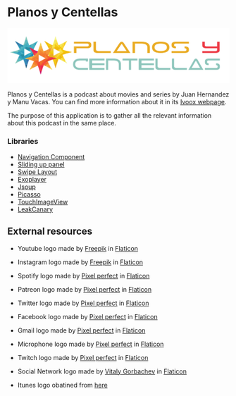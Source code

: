 # Planos y Centellas

![Planos y Centellas logo](resources/img/planos_y_centellas_logo.png)


Planos y Centellas is a podcast about movies and series by Juan Hernandez y Manu Vacas. You can find more information about it in its [Ivoox webpage](https://www.ivoox.com/podcast-planos-centellas_sq_f1609149_1.html).

The purpose of this application is to gather all the relevant information about this podcast in the same place.


### Libraries

* [Navigation Component](https://developer.android.com/guide/navigation/navigation-getting-started)
* [Sliding up panel](https://github.com/umano/AndroidSlidingUpPanel)
* [Swipe Layout](https://github.com/rambler-digital-solutions/swipe-layout-android)
* [Exoplayer](https://github.com/google/ExoPlayer)
* [Jsoup](https://jsoup.org/)
* [Picasso](https://github.com/square/picasso)
* [TouchImageView](https://github.com/MikeOrtiz/TouchImageView)
* [LeakCanary](https://github.com/square/leakcanary)


## External resources

* Youtube logo made by [Freepik](http://www.freepik.com/) in [Flaticon](https://www.flaticon.com/)

* Instagram logo made by [Freepik](http://www.freepik.com/) in [Flaticon](https://www.flaticon.com/)

* Spotify logo made by [Pixel perfect](https://www.flaticon.com/authors/pixel-perfect/) in [Flaticon](https://www.flaticon.com/)

* Patreon logo made by [Pixel perfect](https://www.flaticon.com/authors/pixel-perfect/) in [Flaticon](https://www.flaticon.com/)

* Twitter logo made by [Pixel perfect](https://www.flaticon.com/authors/pixel-perfect/) in [Flaticon](https://www.flaticon.com/)

* Facebook logo made by [Pixel perfect](https://www.flaticon.com/authors/pixel-perfect/) in [Flaticon](https://www.flaticon.com/)

* Gmail logo made by [Pixel perfect](https://www.flaticon.com/authors/pixel-perfect/) in [Flaticon](https://www.flaticon.com/)

* Microphone logo made by [Pixel perfect](https://www.flaticon.com/authors/pixel-perfect/) in [Flaticon](https://www.flaticon.com/)

* Twitch logo made by [Pixel perfect](https://www.flaticon.com/authors/pixel-perfect/) in [Flaticon](https://www.flaticon.com/)

* Social Network logo made by [Vitaly Gorbachev](https://www.flaticon.com/free-icon/share_2301269?term=social%20network&page=7&position=88) in [Flaticon](https://www.flaticon.com/)

* Itunes logo obatined from [here](https://upload.wikimedia.org/wikipedia/commons/d/df/ITunes_logo.svg)
  